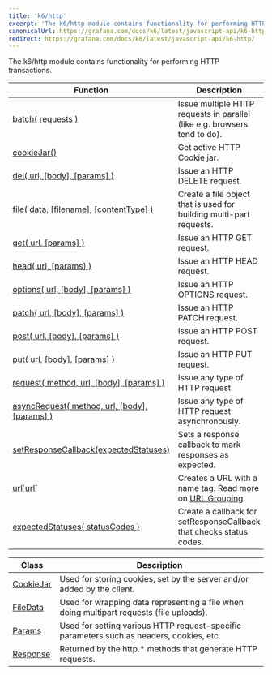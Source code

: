```yaml
---
title: 'k6/http'
excerpt: 'The k6/http module contains functionality for performing HTTP transactions.'
canonicalUrl: https://grafana.com/docs/k6/latest/javascript-api/k6-http/
redirect: https://grafana.com/docs/k6/latest/javascript-api/k6-http/
---
```


The k6/http module contains functionality for performing HTTP transactions.

| Function | Description |
| -------- | ----------- |
| [batch( requests )](/javascript-api/k6-http/batch)  | Issue multiple HTTP requests in parallel (like e.g. browsers tend to do). |
| [cookieJar()](/javascript-api/k6-http/cookiejar-method)  | Get active HTTP Cookie jar. |
| [del( url, [body], [params] )](/javascript-api/k6-http/del)  | Issue an HTTP DELETE request. |
| [file( data, [filename], [contentType] )](/javascript-api/k6-http/file)  | Create a file object that is used for building multi-part requests. |
| [get( url, [params] )](/javascript-api/k6-http/get)  | Issue an HTTP GET request. |
| [head( url, [params] )](/javascript-api/k6-http/head)  | Issue an HTTP HEAD request. |
| [options( url, [body], [params] )](/javascript-api/k6-http/options)  | Issue an HTTP OPTIONS request. |
| [patch( url, [body], [params] )](/javascript-api/k6-http/patch)  | Issue an HTTP PATCH request. |
| [post( url, [body], [params] )](/javascript-api/k6-http/post)  | Issue an HTTP POST request. |
| [put( url, [body], [params] )](/javascript-api/k6-http/put)  | Issue an HTTP PUT request. |
| [request( method, url, [body], [params] )](/javascript-api/k6-http/request)  | Issue any type of HTTP request. |
| [asyncRequest( method, url, [body], [params] )](/javascript-api/k6-http/asyncrequest)  | Issue any type of HTTP request asynchronously. |
| [setResponseCallback(expectedStatuses)](/javascript-api/k6-http/setresponsecallback)  | Sets a response callback to mark responses as expected. |
| [url\`url\`](/javascript-api/k6-http/urlurl) | Creates a URL with a name tag. Read more on [URL Grouping](/using-k6/http-requests#url-grouping). |
| [expectedStatuses( statusCodes )](/javascript-api/k6-http/expectedstatuses)  | Create a callback for setResponseCallback that checks status codes. |

| Class | Description |
| -------- | ----------- |
| [CookieJar](/javascript-api/k6-http/cookiejar)  |  Used for storing cookies, set by the server and/or added by the client. |
| [FileData](/javascript-api/k6-http/filedata)  |  Used for wrapping data representing a file when doing multipart requests (file uploads). |
| [Params](/javascript-api/k6-http/params)  |  Used for setting various HTTP request-specific parameters such as headers, cookies, etc. |
| [Response](/javascript-api/k6-http/response)  |  Returned by the http.* methods that generate HTTP requests. |
